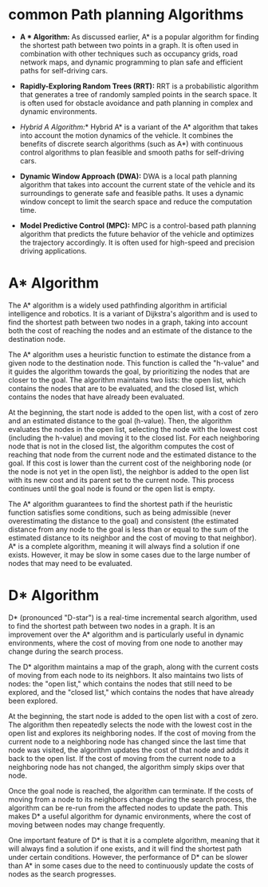 # common Path planning Algorithms
+ **A * Algorithm:** As discussed earlier, A* is a popular algorithm for finding the shortest path between two points in a graph. It is often used in combination with other techniques such as occupancy grids, road network maps, and dynamic programming to plan safe and efficient paths for self-driving cars.

+ **Rapidly-Exploring Random Trees (RRT):** RRT is a probabilistic algorithm that generates a tree of randomly sampled points in the search space. It is often used for obstacle avoidance and path planning in complex and dynamic environments.

+ **Hybrid A* Algorithm:** Hybrid A* is a variant of the A* algorithm that takes into account the motion dynamics of the vehicle. It combines the benefits of discrete search algorithms (such as A*) with continuous control algorithms to plan feasible and smooth paths for self-driving cars.

+ **Dynamic Window Approach (DWA):** DWA is a local path planning algorithm that takes into account the current state of the vehicle and its surroundings to generate safe and feasible paths. It uses a dynamic window concept to limit the search space and reduce the computation time.

+ **Model Predictive Control (MPC):** MPC is a control-based path planning algorithm that predicts the future behavior of the vehicle and optimizes the trajectory accordingly. It is often used for high-speed and precision driving applications.

# A* Algorithm

The A* algorithm is a widely used pathfinding algorithm in artificial intelligence and robotics. It is a variant of Dijkstra's algorithm and is used to find the shortest path between two nodes in a graph, taking into account both the cost of reaching the nodes and an estimate of the distance to the destination node.

The A* algorithm uses a heuristic function to estimate the distance from a given node to the destination node. This function is called the "h-value" and it guides the algorithm towards the goal, by prioritizing the nodes that are closer to the goal. The algorithm maintains two lists: the open list, which contains the nodes that are to be evaluated, and the closed list, which contains the nodes that have already been evaluated.

At the beginning, the start node is added to the open list, with a cost of zero and an estimated distance to the goal (h-value). Then, the algorithm evaluates the nodes in the open list, selecting the node with the lowest cost (including the h-value) and moving it to the closed list. For each neighboring node that is not in the closed list, the algorithm computes the cost of reaching that node from the current node and the estimated distance to the goal. If this cost is lower than the current cost of the neighboring node (or the node is not yet in the open list), the neighbor is added to the open list with its new cost and its parent set to the current node. This process continues until the goal node is found or the open list is empty.

The A* algorithm guarantees to find the shortest path if the heuristic function satisfies some conditions, such as being admissible (never overestimating the distance to the goal) and consistent (the estimated distance from any node to the goal is less than or equal to the sum of the estimated distance to its neighbor and the cost of moving to that neighbor). A* is a complete algorithm, meaning it will always find a solution if one exists. However, it may be slow in some cases due to the large number of nodes that may need to be evaluated.


# D* Algorithm

D* (pronounced "D-star") is a real-time incremental search algorithm, used to find the shortest path between two nodes in a graph. It is an improvement over the A* algorithm and is particularly useful in dynamic environments, where the cost of moving from one node to another may change during the search process.

The D* algorithm maintains a map of the graph, along with the current costs of moving from each node to its neighbors. It also maintains two lists of nodes: the "open list," which contains the nodes that still need to be explored, and the "closed list," which contains the nodes that have already been explored.

At the beginning, the start node is added to the open list with a cost of zero. The algorithm then repeatedly selects the node with the lowest cost in the open list and explores its neighboring nodes. If the cost of moving from the current node to a neighboring node has changed since the last time that node was visited, the algorithm updates the cost of that node and adds it back to the open list. If the cost of moving from the current node to a neighboring node has not changed, the algorithm simply skips over that node.

Once the goal node is reached, the algorithm can terminate. If the costs of moving from a node to its neighbors change during the search process, the algorithm can be re-run from the affected nodes to update the path. This makes D* a useful algorithm for dynamic environments, where the cost of moving between nodes may change frequently.

One important feature of D* is that it is a complete algorithm, meaning that it will always find a solution if one exists, and it will find the shortest path under certain conditions. However, the performance of D* can be slower than A* in some cases due to the need to continuously update the costs of nodes as the search progresses.

